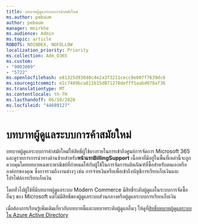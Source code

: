 ```yaml
---
title: บทบาทผู้ดูแลระบบการค้าสมัยใหม่
ms.author: pebaum
author: pebaum
manager: mnirkhe
ms.audience: Admin
ms.topic: article
ROBOTS: NOINDEX, NOFOLLOW
localization_priority: Priority
ms.collection: Adm_O365
ms.custom:
- "9003009"
- "5722"
ms.openlocfilehash: e81325d93040c4e2a3f3211cecc0e007f7639dc6
ms.sourcegitcommit: e1c7489bca811b15d071278defff5aabd078af36
ms.translationtype: MT
ms.contentlocale: th-TH
ms.lasthandoff: 06/10/2020
ms.locfileid: "44689127"
---
```

# <a name="modern-commerce-administrator-role"></a>บทบาทผู้ดูแลระบบการค้าสมัยใหม่

บทบาทผู้ดูแลระบบการค้าสมัยใหม่ให้สิทธิ์ผู้ใช้บางรายในการเข้าถึงศูนย์การจัดการ Microsoft 365 และดูรายการการนําทางด้านซ้ายสําหรับ**หน้าแรก****Billing****Support** เนื้อหาที่มีอยู่ในพื้นที่เหล่านี้จะถูกควบคุมโดยบทบาทเฉพาะพาณิชย์ที่กําหนดให้กับผู้ใช้ในการจัดการผลิตภัณฑ์ที่ซื้อสําหรับตนเองหรือองค์กรของคุณ ซึ่งอาจรวมถึงงานต่างๆ เช่น การจ่ายเงินหรือเพื่อเข้าถึงบัญชีการเรียกเก็บเงินและโปรไฟล์การเรียกเก็บเงิน

โดยทั่วไปผู้ใช้ที่มีบทบาทผู้ดูแลระบบ Modern Commerce มีสิทธิ์ระดับผู้ดูแลในระบบการจัดซื้ออื่นๆ ของ Microsoft แต่ไม่มีสิทธิ์ของผู้ดูแลระบบส่วนกลางหรือผู้ดูแลระบบการเรียกเก็บเงิน

เมื่อต้องการเรียนรู้เพิ่มเติมเกี่ยวกับบทบาทนี้และบทบาทระดับผู้ดูแลอื่นๆ ให้ดูที่[สิทธิ์บทบาทผู้ดูแลระบบใน Azure Active Directory](https://docs.microsoft.com/azure/active-directory/users-groups-roles/directory-assign-admin-roles#modern-commerce-administrator)